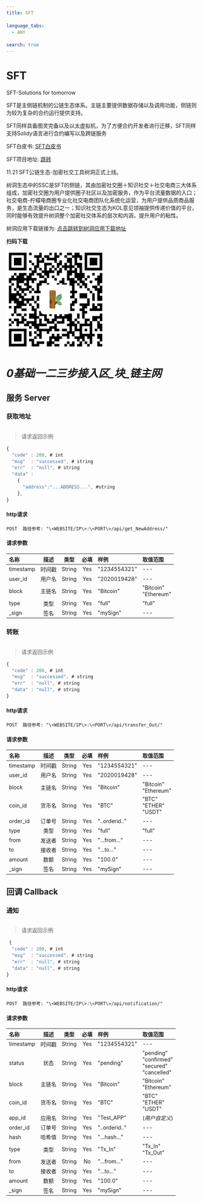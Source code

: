 ```yaml
---
title: SFT

language_tabs:
  - ANY

search: true
---
```


# SFT

SFT-Solutions for tomorrow

SFT是主侧链机制的公链生态体系。主链主要提供数据存储以及调用功能，侧链则为较为复杂的合约运行提供支持。

SFT同样具备图灵完备以及以太虚拟机，为了方便合约开发者进行迁移，SFT同样支持Solidy语言进行合约编写以及跨链服务

SFT白皮书: [SFT白皮书](http://sftgroup.org/SFT_solutions_for_tomorrow.pdf "SFT白皮书")

SFT项目地址: [跳转](https://github.com/sftgroup/SFT "SFT项目地址")

11.21 SFT公链生态-加密社交工具树洞正式上线。

树洞生态中的SSC是SFT的侧链，其由加密社交圈＋知识社交＋社交电商三大体系组成，加密社交圈为用户提供圈子社区以及加密服务，作为平台流量数据的入口；社交电商-柠檬电商圈专业化社交电商团队化系统化运营，为用户提供品质商品服务，是生态流量的出口之一；知识社交生态为KOL意见领袖提供传递价值的平台，同时能够有效提升树洞整个加密社交体系的层次和内涵，提升用户的粘性。

树洞应用下载链接为: [点击跳转到树洞应用下载地址](https://h5.svcinsight.io/installation "树洞应用下载")

**扫码下载**

![树洞应用下载二维码](https://github.com/sftgroup/sftdocs/blob/main/source/qrcode.png "二维码")

# _0基础一二三步接入区\_块\_链主网_

## 服务 Server

### 获取地址

>


```
```


> 请求返回示例

```javascript
{
  "code" : 200, # int
  "msg"  : "successed", # string
  "err"  : "null", # string
  "data" :
    {
      "address":"...ADDRESS...", #string
    },
}
```

#### http请求

`POST  路径参考: "\<WEBSITE/IP\>:\<PORT\>/api/get_NewAddress/"`

#### 请求参数

|名称       |描述     |类型     |必填 |样例         |取值范围|
|:----      |:--:     |:---:   |:--: |:--         |:-- |
|timestamp  |时间戳   |String  |Yes  |"1234554321" |---|
|user_id    |用户名   |String  |Yes  |"2020019428" |---|
|block      |主链名   |String  |Yes  |"Bitcoin"    |"Bitcoin"<br>"Ethereum"  |
|type       |类型     |String  |Yes  |"full"       |"full"|
|\_sign     |签名     |String  |Yes  |"mySign"     |---|

### 转账

>

```
```


> 请求返回示例

```javascript
{
  "code" : 200, # int
  "msg"  : "successed", # string
  "err"  : "null", # string
  "data" : "null", # string
}
```

#### http请求

`POST  路径参考: "\<WEBSITE/IP\>:\<PORT\>/api/transfer_Out/"`

#### 请求参数

|名称       |描述    |类型    |必填 |样例           |取值范围|
|:----      |:--:   |:---:   |:--: |:--           |:-- |
|timestamp  |时间戳  |String |Yes  |"1234554321"   |---|
|user_id    |用户名  |String |Yes  |"2020019428"   |---|
|block      |主链名  |String |Yes  |"Bitcoin"      |"Bitcoin"<br>"Ethereum"|
|coin_id    |货币名  |String |Yes  |"BTC"          |"BTC"<br>"ETHER"<br>"USDT"|
|order_id   |订单号  |String |Yes  |"..orderid.."  |---|
|type       |类型    |String |Yes  |"full"         |"full"|
|from       |发送者  |String |Yes  |"...from..."   |---|
|to         |接收者  |String |Yes  |"...to..."     |---|
|amount     |数额    |String |Yes  |"100.0"        |---|
|\_sign     |签名    |String |Yes  |"mySign"       |---|

## 回调 Callback

### 通知

>


```
```


> 请求返回示例

```javascript
 {
  "code" : 200, # int
  "msg"  : "successed", # string
  "err"  : "null", # string
  "data" : "null", # string
}
```

#### http请求

`POST  路径参考: "\<WEBSITE/IP\>:\<PORT\>/api/notification/"`

#### 请求参数

|名称       |描述   |类型   |必填  |样例         |取值范围|
|:----      |:--:  |:---:  |:--:  |:--         |:-- |
|timestamp  |时间戳 |String |Yes  |"1234554321" |---|
|status     |状态   |String |Yes  |"pending"    |"pending"<br>"confirmed"<br>"secured"<br>"cancelled"|
|block      |主链名 |String |Yes  |"Bitcoin"    |"Bitcoin"<br>"Ethereum"|
|coin_id    |货币名 |String |Yes  |"BTC"        |"BTC"<br>"ETHER"<br>"USDT"|
|app_id     |应用名 |String |Yes  |"Test_APP"   |(_用户自定义_)|
|order_id   |订单号 |String |Yes  |"..orderid.."|---|
|hash       |哈希值 |String |Yes  |"...hash..." |---|
|type       |类型   |String |Yes  |"Tx_In"      |"Tx_In"<br>"Tx_Out"|
|from       |发送者 |String |No   |"...from..." |---|
|to         |接收者 |String |Yes  |"...to..."   |---|
|amount     |数额   |String |Yes  |"100.0"      |---|
|\_sign     |签名   |String |Yes  |"mySign"     |---|
